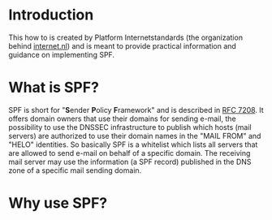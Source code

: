 # Introduction
This how to is created by Platform Internetstandards (the organization behind [internet.nl](https://internet.nl)) and is meant to provide practical information and guidance on implementing SPF.  

# What is SPF?
SPF is short for "**S**ender **P**olicy **F**ramework" and is described in [RFC 7208](https://tools.ietf.org/html/rfc7208). It offers domain owners that use their domains for sending e-mail, the possibility to use the DNSSEC infrastructure to publish which hosts (mail servers) are authorized to use their domain names in the "MAIL FROM" and "HELO" identities. So basically SPF is a whitelist which lists all servers that are allowed to send e-mail on behalf of a specific domain. The receiving mail server may use the information (a SPF record) published in the DNS zone of a specific mail sending domain. 

# Why use SPF?

